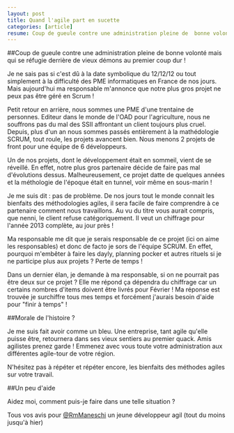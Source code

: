 ```yaml
---
layout: post
title: Quand l'agile part en sucette
categories: [article]
resume: Coup de gueule contre une administration pleine de  bonne volonté mais qui se réfugie derrière de vieux démons au premier coup dur !
---
```

##Coup de gueule contre une administration pleine de  bonne volonté mais qui se réfugie derrière de vieux démons au premier coup dur !

Je ne sais pas si c'est dû à la date symbolique du 12/12/12 ou tout simplement à la difficulté des PME informatiques en France de nos jours. Mais aujourd'hui ma responsable m'annonce que notre plus gros projet ne peux pas être géré en Scrum !

Petit retour en arrière, nous sommes une PME d'une trentaine de personnes. Editeur dans le monde de l'OAD pour l'agriculture, nous ne souffrons pas du mal des SSII affrontant un client toujours plus cruel. Depuis, plus d'un an nous sommes passés entièrement à la mathédologie SCRUM, tout roule, les projets avancent bien. Nous menons 2 projets de front pour une équipe de 6 développeurs.

Un de nos projets, dont le développement était en sommeil, vient de se réveillé. En effet, notre plus gros partenaire décide de faire pas mal d'évolutions dessus. Malheureusement, ce projet datte de quelques années et la méthologie de l'époque était en tunnel, voir même en sous-marin !

Je me suis dit : pas de problème. De nos jours tout le monde connait les bienfaits des méthodologies agiles, il sera facile de faire comprendre à ce partenaire comment nous travaillons. Au vu du titre vous aurait compris, que nenni, le client refuse catégoriquement. Il veut un chiffrage pour l'année 2013 complète, au jour près !

Ma responsable me dit que je serais responsable de ce projet (ici on aime les responsables) et donc de facto je sors de l'équipe SCRUM. En effet, pourquoi m'embêter à faire les dayly, planning pocker et autres rituels si je ne participe plus aux projets ? Perte de temps !

Dans un dernier élan, je demande à ma responsable, si on ne pourrait pas être deux sur ce projet ? Elle me répond ça dépendra du chiffrage car un certains nombres d'items doivent être livrés pour Février ! Ma réponse est trouvée je surchiffre tous mes temps et forcément j'aurais besoin d'aide pour "finir à temps" !

##Morale de l'histoire ?

Je me suis fait avoir comme un bleu. Une entreprise, tant agile qu'elle puisse être, retournera dans ses vieux sentiers au premier quack. Amis agilistes prenez garde ! Emmenez avec vous toute votre administration aux différentes agile-tour de votre région.

N'hésitez pas à répéter et répéter encore, les bienfaits des méthodes agiles sur votre travail.

##Un peu d'aide

Aidez moi, comment puis-je faire dans une telle situation ?

Tous vos avis pour <a href="https://twitter.com/RmManeschi" target="_blank">@RmManeschi</a> un jeune développeur agil (tout du moins jusqu'à hier)
